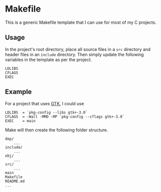 # Makefile

This is a generic Makefile template that I can use for most of my C projects.

## Usage

In the project's root directory, place all source files in a `src` directory and header files in an `include` directory. Then simply update the following variables in the template as per the project.

```
LDLIBS
CFLAGS
EXEC
```

## Example

For a project that uses [GTK](https://www.gtk.org/), I could use

```
LDLIBS  = `pkg-config --libs gtk+-3.0`
CFLAGS  = -Wall -MMD -MP `pkg-config --cflags gtk+-3.0`
EXEC    = main
```

Make will then create the following folder structure.

```
dep/
    ...
include/
    ...
obj/
    ...
src/
    ...
main
Makefile
README.md
...
```
